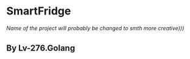 SmartFridge
===========

###### Name of the project will probably be changed to smth more creative)))


By Lv-276.Golang
----------------
